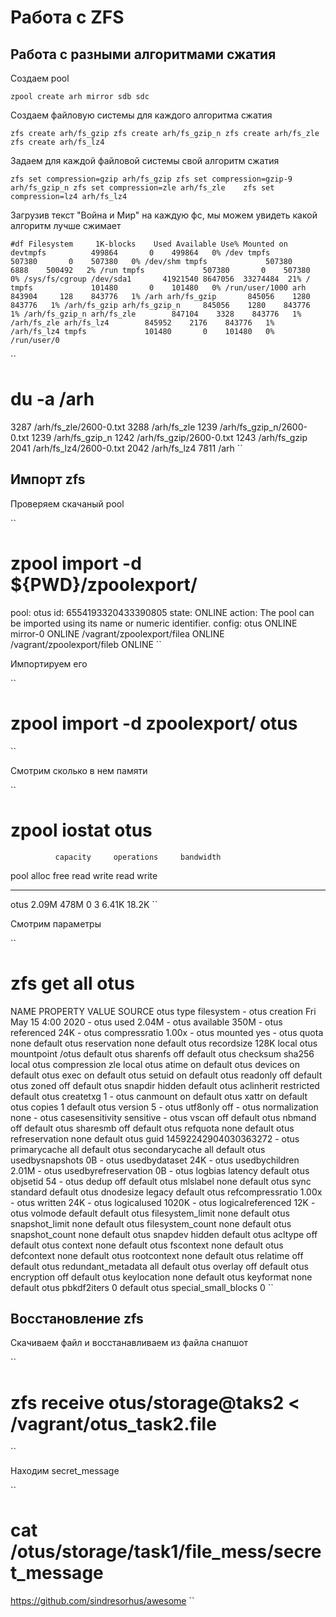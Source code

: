 # Работа с ZFS

## Работа с разными алгоритмами сжатия

Создаем pool

``
zpool create arh mirror sdb sdc
``

Создаем файловую системы для каждого алгоритма сжатия

``
  zfs create arh/fs_gzip
  zfs create arh/fs_gzip_n
  zfs create arh/fs_zle   
  zfs create arh/fs_lz4
``

Задаем для каждой файловой системы свой алгоритм сжатия

``
zfs set compression=gzip arh/fs_gzip
zfs set compression=gzip-9 arh/fs_gzip_n
zfs set compression=zle arh/fs_zle   
zfs set compression=lz4 arh/fs_lz4
``

Загрузив текст "Война и Мир" на каждую фс, мы можем увидеть какой алгоритм лучше сжимает

``
#df
Filesystem     1K-blocks    Used Available Use% Mounted on
devtmpfs          499864       0    499864   0% /dev
tmpfs             507380       0    507380   0% /dev/shm
tmpfs             507380    6888    500492   2% /run
tmpfs             507380       0    507380   0% /sys/fs/cgroup
/dev/sda1       41921540 8647056  33274484  21% /
tmpfs             101480       0    101480   0% /run/user/1000
arh               843904     128    843776   1% /arh
arh/fs_gzip       845056    1280    843776   1% /arh/fs_gzip
arh/fs_gzip_n     845056    1280    843776   1% /arh/fs_gzip_n
arh/fs_zle        847104    3328    843776   1% /arh/fs_zle
arh/fs_lz4        845952    2176    843776   1% /arh/fs_lz4
tmpfs             101480       0    101480   0% /run/user/0
``

``
# du -a /arh
3287	/arh/fs_zle/2600-0.txt
3288	/arh/fs_zle
1239	/arh/fs_gzip_n/2600-0.txt
1239	/arh/fs_gzip_n
1242	/arh/fs_gzip/2600-0.txt
1243	/arh/fs_gzip
2041	/arh/fs_lz4/2600-0.txt
2042	/arh/fs_lz4
7811	/arh
``

## Импорт zfs

Проверяем скачаный pool

``
# zpool import -d ${PWD}/zpoolexport/       
   pool: otus
     id: 6554193320433390805
  state: ONLINE
 action: The pool can be imported using its name or numeric identifier.
 config:
	otus                            ONLINE
	  mirror-0                      ONLINE
	    /vagrant/zpoolexport/filea  ONLINE
	    /vagrant/zpoolexport/fileb  ONLINE
``

Импортируем его

``
# zpool import -d zpoolexport/ otus
``

Смотрим сколько в нем памяти

``
# zpool iostat otus
              capacity     operations     bandwidth 
pool        alloc   free   read  write   read  write
----------  -----  -----  -----  -----  -----  -----
otus        2.09M   478M      0      3  6.41K  18.2K
``

Смотрим параметры

``
# zfs get all otus
NAME  PROPERTY              VALUE                  SOURCE
otus  type                  filesystem             -
otus  creation              Fri May 15  4:00 2020  -
otus  used                  2.04M                  -
otus  available             350M                   -
otus  referenced            24K                    -
otus  compressratio         1.00x                  -
otus  mounted               yes                    -
otus  quota                 none                   default
otus  reservation           none                   default
otus  recordsize            128K                   local
otus  mountpoint            /otus                  default
otus  sharenfs              off                    default
otus  checksum              sha256                 local
otus  compression           zle                    local
otus  atime                 on                     default
otus  devices               on                     default
otus  exec                  on                     default
otus  setuid                on                     default
otus  readonly              off                    default
otus  zoned                 off                    default
otus  snapdir               hidden                 default
otus  aclinherit            restricted             default
otus  createtxg             1                      -
otus  canmount              on                     default
otus  xattr                 on                     default
otus  copies                1                      default
otus  version               5                      -
otus  utf8only              off                    -
otus  normalization         none                   -
otus  casesensitivity       sensitive              -
otus  vscan                 off                    default
otus  nbmand                off                    default
otus  sharesmb              off                    default
otus  refquota              none                   default
otus  refreservation        none                   default
otus  guid                  14592242904030363272   -
otus  primarycache          all                    default
otus  secondarycache        all                    default
otus  usedbysnapshots       0B                     -
otus  usedbydataset         24K                    -
otus  usedbychildren        2.01M                  -
otus  usedbyrefreservation  0B                     -
otus  logbias               latency                default
otus  objsetid              54                     -
otus  dedup                 off                    default
otus  mlslabel              none                   default
otus  sync                  standard               default
otus  dnodesize             legacy                 default
otus  refcompressratio      1.00x                  -
otus  written               24K                    -
otus  logicalused           1020K                  -
otus  logicalreferenced     12K                    -
otus  volmode               default                default
otus  filesystem_limit      none                   default
otus  snapshot_limit        none                   default
otus  filesystem_count      none                   default
otus  snapshot_count        none                   default
otus  snapdev               hidden                 default
otus  acltype               off                    default
otus  context               none                   default
otus  fscontext             none                   default
otus  defcontext            none                   default
otus  rootcontext           none                   default
otus  relatime              off                    default
otus  redundant_metadata    all                    default
otus  overlay               off                    default
otus  encryption            off                    default
otus  keylocation           none                   default
otus  keyformat             none                   default
otus  pbkdf2iters           0                      default
otus  special_small_blocks  0 
``

## Восстановление zfs

Скачиваем файл и восстанавливаем из файла снапшот

``
# zfs receive otus/storage@taks2 < /vagrant/otus_task2.file
``

Находим secret_message

``
# cat /otus/storage/task1/file_mess/secret_message
https://github.com/sindresorhus/awesome
``